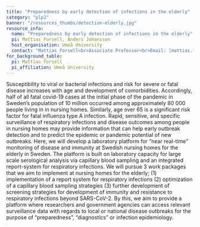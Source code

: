 ```yaml
---
title: "Preparedness by early detection of infections in the elderly"
category: "plp2"
banner: "/resources_thumbs/detection-elderly.jpg"
resource_info:
  name: "Preparedness by early detection of infections in the elderly"
  pi: Mattias Forsell, Anders Johansson
  host_organisation: Umeå University
  contact: "Mattias Forsell<br>Associate Professor<br>Email: [mattias.forsell@umu.se](mailto:mattias.forsell@umu.se)<br><br>Anders Johansson<br>Associate Professor<br>Email: [anders.f.johansson@umu.se](mailto:anders.f.johansson@umu.se)"
for_background_table:
  pi: Mattias Forsell
  pi_affiliation: Umeå University
---
```


Susceptibility to viral or bacterial infections and risk for severe or fatal disease increases with age and development of comorbidities. Accordingly, half of all fatal covid-19 cases at the initial phase of the pandemic in Sweden’s population of 10 million occurred among approximately 80 000 people living in in nursing homes. Similarly, age over 65 is a significant risk factor for fatal influenza type A infection. Rapid, sensitive, and specific surveillance of respiratory infections and disease outcomes among people in nursing homes may provide information that can help early outbreak detection and to predict the epidemic or pandemic potential of new outbreaks. Here, we will develop a laboratory platform for “near real-time” monitoring of disease and immunity at Swedish nursing homes for the elderly in Sweden. The platform is built on laboratory capacity for large scale serological analysis via capillary blood sampling and an integrated report-system for respiratory infections. We will pursue 3 work packages that we aim to implement at nursing homes for the elderly; (1) implementation of a report system for respiratory infections (2) optimization of a capillary blood sampling strategies (3) further development of screening strategies for development of immunity and resistance to respiratory infections beyond SARS-CoV-2. By this, we aim to provide a platform where researchers and government agencies can access relevant surveillance data with regards to local or national disease outbreaks for the purpose of “preparedness”, “diagnostics” or infection epidemiology.
